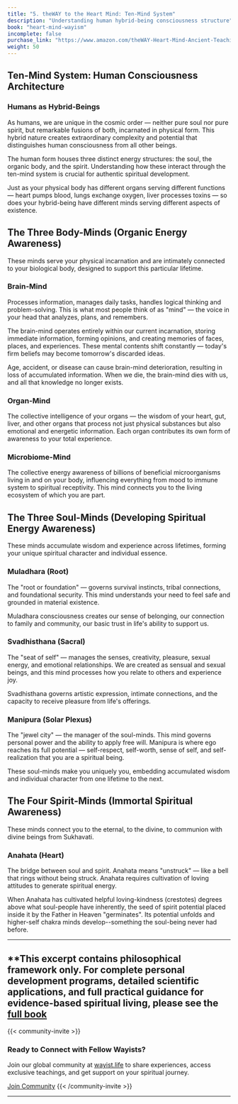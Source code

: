 ```yaml
---
title: "5. theWAY to the Heart Mind: Ten-Mind System"
description: "Understanding human hybrid-being consciousness structure"
book: "heart-mind-wayism"
incomplete: false
purchase_link: "https://www.amazon.com/theWAY-Heart-Mind-Ancient-Teachings-ebook/dp/B0D9R6Z3RY/"
weight: 50
---
```


## Ten-Mind System: Human Consciousness Architecture

### Humans as Hybrid-Beings

As humans, we are unique in the cosmic order — neither pure soul nor pure spirit, but remarkable fusions of both, incarnated in physical form. This hybrid nature creates extraordinary complexity and potential that distinguishes human consciousness from all other beings.

The human form houses three distinct energy structures: the soul, the organic body, and the spirit. Understanding how these interact through the ten-mind system is crucial for authentic spiritual development.

Just as your physical body has different organs serving different functions — heart pumps blood, lungs exchange oxygen, liver processes toxins — so does your hybrid-being have different minds serving different aspects of existence.

## The Three Body-Minds (Organic Energy Awareness)

These minds serve your physical incarnation and are intimately connected to your biological body, designed to support this particular lifetime.

### Brain-Mind

Processes information, manages daily tasks, handles logical thinking and problem-solving. This is what most people think of as "mind" — the voice in your head that analyzes, plans, and remembers.

The brain-mind operates entirely within our current incarnation, storing immediate information, forming opinions, and creating memories of faces, places, and experiences. These mental contents shift constantly — today's firm beliefs may become tomorrow's discarded ideas.

Age, accident, or disease can cause brain-mind deterioration, resulting in loss of accumulated information. When we die, the brain-mind dies with us, and all that knowledge no longer exists.

### Organ-Mind

The collective intelligence of your organs — the wisdom of your heart, gut, liver, and other organs that process not just physical substances but also emotional and energetic information. Each organ contributes its own form of awareness to your total experience.

### Microbiome-Mind

The collective energy awareness of billions of beneficial microorganisms living in and on your body, influencing everything from mood to immune system to spiritual receptivity. This mind connects you to the living ecosystem of which you are part.

## The Three Soul-Minds (Developing Spiritual Energy Awareness)

These minds accumulate wisdom and experience across lifetimes, forming your unique spiritual character and individual essence.

### Muladhara (Root)

The "root or foundation" — governs survival instincts, tribal connections, and foundational security. This mind understands your need to feel safe and grounded in material existence.

Muladhara consciousness creates our sense of belonging, our connection to family and community, our basic trust in life's ability to support us.

### Svadhisthana (Sacral)

The "seat of self" — manages the senses, creativity, pleasure, sexual energy, and emotional relationships. We are created as sensual and sexual beings, and this mind processes how you relate to others and experience joy.

Svadhisthana governs artistic expression, intimate connections, and the capacity to receive pleasure from life's offerings.

### Manipura (Solar Plexus)

The "jewel city" — the manager of the soul-minds. This mind governs personal power and the ability to apply free will. Manipura is where ego reaches its full potential — self-respect, self-worth, sense of self, and self-realization that you are a spiritual being.

These soul-minds make you uniquely you, embedding accumulated wisdom and individual character from one lifetime to the next.

## The Four Spirit-Minds (Immortal Spiritual Awareness)

These minds connect you to the eternal, to the divine, to communion with divine beings from Sukhavati.

### Anahata (Heart)

The bridge between soul and spirit. Anahata means "unstruck" — like a bell that rings without being struck. Anahata requires cultivation of loving attitudes to generate spiritual energy.

When Anahata has cultivated helpful loving-kindness (crestotes) degrees above what soul-people have inherently, the seed of spirit potential placed inside it by the Father in Heaven "germinates". Its potential unfolds and higher-self chakra minds develop--something the soul-being never had before.

---

**This excerpt contains philosophical framework only. For complete personal development programs, detailed scientific applications, and full practical guidance for evidence-based spiritual living, please see the [full book](https://www.amazon.com/theWAY-Heart-Mind-Ancient-Teachings-ebook/dp/B0D9R6Z3RY/)
---



{{< community-invite >}}
### Ready to Connect with Fellow Wayists?

Join our global community at [wayist.life](https://wayist.life) to share experiences, access exclusive teachings, and get support on your spiritual journey.

<a href="https://wayist.life" class="cta-button">Join Community</a>
{{< /community-invite >}}

---
